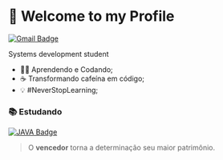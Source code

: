# 👋 Welcome to my Profile 
[![Gmail Badge](https://img.shields.io/badge/-mailsondias7@gmail.com-e63946?style=flat-square&logo=Gmail&logoColor=white&link=mailto:mailsondias7@gmail.com)](mailto:mailsondias7@gmail.com)

Systems development student

- :man_technologist: Aprendendo e Codando;
- :coffee: Transformando cafeína em código;
-  💡 #NeverStopLearning;

### :books: Estudando
<a href="https://www.java.com/" target="_blank"> ![JAVA Badge](https://img.shields.io/badge/Java-ED8B00?style=for-the-badge&logo=java&logoColor=white)</a>

> O **vencedor** torna a determinação seu maior patrimônio.
